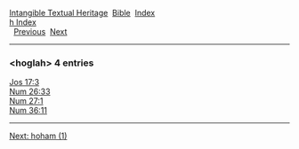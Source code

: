 [Intangible Textual Heritage](../../index)  [Bible](../index) 
[Index](index)   
[h Index](_h_)  
  [Previous](c05519)  [Next](c05521) 

------------------------------------------------------------------------

### &lt;hoglah&gt; 4 entries

[Jos 17:3](../kjv/jos017.htm#003)  
[Num 26:33](../kjv/num026.htm#033)  
[Num 27:1](../kjv/num027.htm#001)  
[Num 36:11](../kjv/num036.htm#011)  

------------------------------------------------------------------------

[Next: hoham (1)](c05521)

